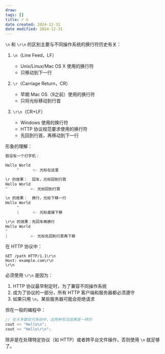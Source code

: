 ```yaml
---
draw:
tags: []
title: r n
date created: 2024-12-31
date modified: 2024-12-31
---
```


`\n` 和 `\r\n` 的区别主要与不同操作系统的换行符历史有关：

1. `\n`（Line Feed，LF）
   - Unix/Linux/Mac OS X 使用的换行符
   - 只移动到下一行

2. `\r`（Carriage Return，CR）
   - 早期 Mac OS（9之前）使用的换行符
   - 只将光标移动到行首

3. `\r\n`（CR+LF）
   - Windows 使用的换行符
   - HTTP 协议规范要求使用的换行符
   - 先回到行首，再移动到下一行

形象的理解：

```Java
假设有一个打字机：

Hello World
     ^      <- 光标在这里

\r 的效果：  回车，光标回到行首
Hello World
^          <- 光标回到行首

\n 的效果：  换行，光标下移一行
Hello World
     ^
     |      <- 光标直接下移

\r\n 的效果：先回车再换行
Hello World
^
|          <- 光标先回到行首再下移
```

在 HTTP 协议中：

```http
GET /path HTTP/1.1\r\n
Host: example.com\r\n
\r\n
```

必须使用 `\r\n` 是因为：

1. HTTP 协议最早制定时，为了兼容不同操作系统
2. 成为了协议的一部分，所有 HTTP 客户端和服务器都必须遵守
3. 如果只用 `\n`，某些服务器可能会拒绝请求

但在一般的编程中：

```cpp
// 在大多数现代系统中，这两种写法效果是一样的
cout << "Hello\n";
cout << "Hello\r\n";
```

除非是在处理特定协议（如 HTTP）或者跨平台文件操作，否则使用 `\n` 就足够了。
